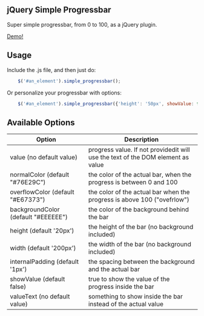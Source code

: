 jQuery Simple Progressbar
-------------------------

Super simple progressbar, from 0 to 100, as a jQuery plugin.

[Demo!](https://cdn.rawgit.com/machinalis/jquery_simple_progressbar/master/demo.html)

Usage
-----

Include the .js file, and then just do:

```javascript
    $('#an_element').simple_progressbar();
```

Or personalize your progressbar with options:

```javascript
    $('#an_element').simple_progressbar({'height': '50px', showValue: false, value: 75});
```

Available Options
-----------------


| Option                              | Description                                                                     |
| ----------------------------------- | ------------------------------------------------------------------------------- |
| value (no default value)            | progress value. If not providedit will use the text of the DOM element as value |
| normalColor (default "#76E29C")     | the color of the actual bar, when the progress is between 0 and 100             |
| overflowColor (default "#E67373")   | the color of the actual bar when the progress is above 100 ("ovefrlow")         |
| backgroundColor (default "#EEEEEE") | the color of the background behind the bar                                      |
| height (default '20px')             | the height of the bar (no background included)                                  |
| width (default '200px')             | the width of the bar (no background included)                                   |
| internalPadding (default '1px')     | the spacing between the background and the actual bar                           |
| showValue (default false)           | true to show the value of the progress inside the bar                           |
| valueText (no default value)        | something to show inside the bar instead of the actual value                    |
